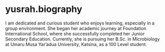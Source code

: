 # yusrah.biography
 I am dedicated and curious student who enjoys learning, especially in a group environment. She began her academic journey at Foundation International School, where she successfully completed her Junior Secondary Education. Currently, she is pursuing her B.Sc. in Microbiology at Umaru Musa Yar’adua University, Katsina, as a 100 Level student.
